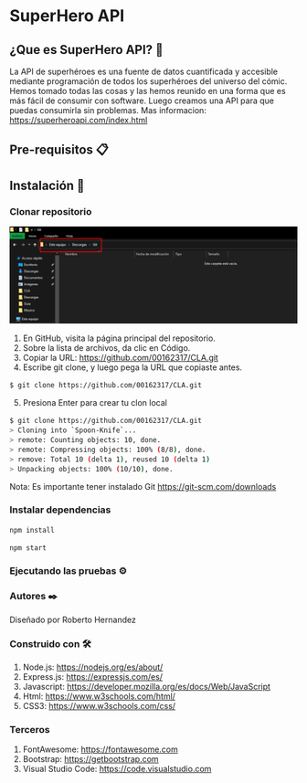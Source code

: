 # SuperHero API

## ¿Que es SuperHero API? 🦸
La API de superhéroes es una fuente de datos cuantificada y accesible mediante programación de todos los superhéroes del universo del cómic. Hemos tomado todas las cosas y las hemos reunido en una forma que es más fácil de consumir con software. Luego creamos una API para que puedas consumirla sin problemas.
Mas informacion: https://superheroapi.com/index.html

## Pre-requisitos 📋

## Instalación 🔧

### Clonar repositorio

![](images/image1.png)

1. En GitHub, visita la página principal del repositorio.
2. Sobre la lista de archivos, da clic en  Código.
3. Copiar la URL: https://github.com/00162317/CLA.git
4. Escribe git clone, y luego pega la URL que copiaste antes.
```bash
$ git clone https://github.com/00162317/CLA.git
```
5. Presiona Enter para crear tu clon local
```bash
$ git clone https://github.com/00162317/CLA.git
> Cloning into `Spoon-Knife`...
> remote: Counting objects: 10, done.
> remote: Compressing objects: 100% (8/8), done.
> remove: Total 10 (delta 1), reused 10 (delta 1)
> Unpacking objects: 100% (10/10), done.
```
Nota: Es importante tener instalado Git
https://git-scm.com/downloads

### Instalar dependencias

```bash
npm install
```

```bash
npm start
```

### Ejecutando las pruebas ⚙️

### Autores ✒️
Diseñado por Roberto Hernandez

### Construido con 🛠️
1. Node.js: https://nodejs.org/es/about/
2. Express.js: https://expressjs.com/es/
3. Javascript: https://developer.mozilla.org/es/docs/Web/JavaScript
4. Html: https://www.w3schools.com/html/
5. CSS3: https://www.w3schools.com/css/

### Terceros
1. FontAwesome: https://fontawesome.com
2. Bootstrap: https://getbootstrap.com
3. Visual Studio Code: https://code.visualstudio.com
